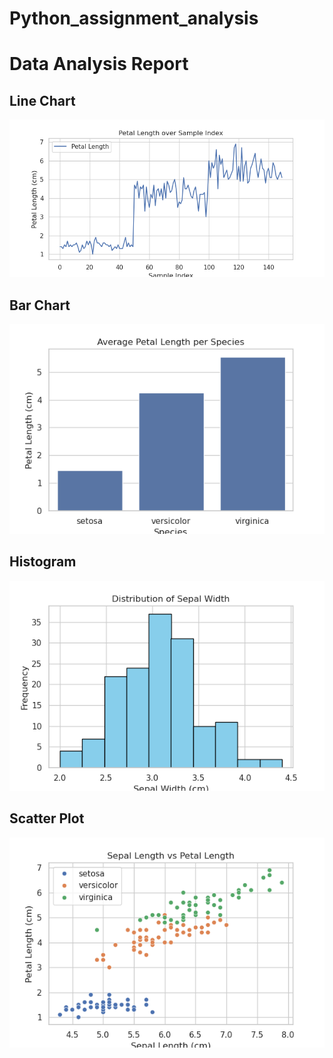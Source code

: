 # Python_assignment_analysis
# Data Analysis Report

## Line Chart
![Line Chart](line_chart.png)

## Bar Chart
![Bar Chart](bar_chart.png)

## Histogram
![Histogram](histogram.png)

## Scatter Plot
![Scatter Plot](scatter_plot.png)